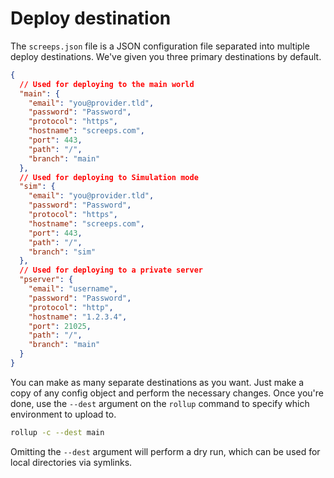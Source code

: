 # Deploy destination

The `screeps.json` file is a JSON configuration file separated into multiple deploy destinations. We've given you three primary destinations by default.

```json
{
  // Used for deploying to the main world
  "main": {
    "email": "you@provider.tld",
    "password": "Password",
    "protocol": "https",
    "hostname": "screeps.com",
    "port": 443,
    "path": "/",
    "branch": "main"
  },
  // Used for deploying to Simulation mode
  "sim": {
    "email": "you@provider.tld",
    "password": "Password",
    "protocol": "https",
    "hostname": "screeps.com",
    "port": 443,
    "path": "/",
    "branch": "sim"
  },
  // Used for deploying to a private server
  "pserver": {
    "email": "username",
    "password": "Password",
    "protocol": "http",
    "hostname": "1.2.3.4",
    "port": 21025,
    "path": "/",
    "branch": "main"
  }
}
```

You can make as many separate destinations as you want. Just make a copy of any config object and perform the necessary changes. Once you're done, use the `--dest` argument on the `rollup` command to specify which environment to upload to.

```bash
rollup -c --dest main
```

Omitting the `--dest` argument will perform a dry run, which can be used for local directories via symlinks.
